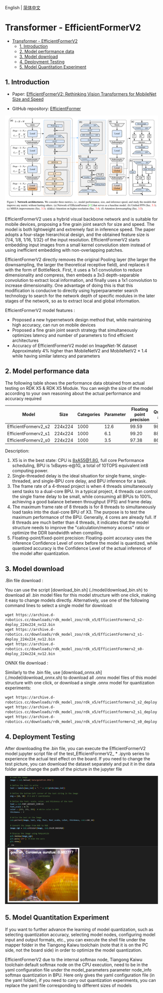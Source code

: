English | [简体中文](./README_cn.md)

# Transformer - EfficientFormerV2

- [Transformer - EfficientFormerV2](#transformer---efficientformerv2)
  - [1. Introduction](#1-introduction)
  - [2. Model performance data](#2-model-performance-data)
  - [3. Model download](#3-model-download)
  - [4. Deployment Testing](#4-deployment-testing)
  - [5. Model Quantitation Experiment](#5-model-quantitation-experiment)

## 1. Introduction

- Paper: [EfficientFormerV2: Rethinking Vision Transformers for MobileNet Size and Speed](https://arxiv.org/abs/2212.08059)

- GitHub repository: [EfficientFormer](https://github.com/snap-research/EfficientFormer)

![](./data/EfficientFormerV2_architecture.png)

EfficientFormerV2 uses a hybrid visual backbone network and is suitable for mobile devices, proposing a fine grain joint search for size and speed. The model is both lightweight and extremely fast in inference speed. The paper adopts a four-stage hierarchical design, and the obtained feature size is {1/4, 1/8, 1/16, 1/32} of the input resolution. EfficientFormerV2 starts embedding input images from a small kernel convolution stem instead of using inefficient embedding with non-overlapping patches.

EfficientFormerV2 directly removes the original Pooling layer (the larger the downsampling, the larger the theoretical receptive field), and replaces it with the form of BottleNeck. First, it uses a 1x1 convolution to reduce dimensionality and compress, then embeds a 3x3 depth-separable convolution to extract local information, and finally uses a 1x1 convolution to increase dimensionality. One advantage of doing this is that this modification is conducive to directly using hyperparameter search technology to search for the network depth of specific modules in the later stages of the network, so as to extract local and global information.

EfficientFormerV2 model features :

- Proposed a new hypernetwork design method that, while maintaining high accuracy, can run on mobile devices
- Proposed a fine grain joint search strategy that simultaneously optimizes latency and number of parameters to find efficient architectures
- Accuracy of EfficientFormerV2 model on ImageNet-1K dataset Approximately 4% higher than MobileNetV2 and MobileNetV2 × 1.4 while having similar latency and parameters

## 2. Model performance data

The following table shows the performance data obtained from actual testing on RDK X5 & RDK X5 Module. You can weigh the size of the model according to your own reasoning about the actual performance and accuracy required


| Model                | Size    | Categories | Parameter | Floating point precision | Quantization accuracy | Latency/throughput (single-threaded) | Latency/throughput (multi-threaded) | Frame rate(FPS) |
| -------------------- | ------- | ---------- | --------- | ------------------------ | --------------------- | ------------------------------------ | ----------------------------------- | --------------- |
| EfficientFormerv2_s2 | 224x224 | 1000       | 12.6      | 99.59                    | 98.56                 | 6.99                                 | 26.01                               | 152.40          |
| EfficientFormerv2_s1 | 224x224 | 1000       | 6.1       | 99.20                    | 88.52                 | 4.24                                 | 14.35                               | 275.95          |
| EfficientFormerv2_s0 | 224x224 | 1000       | 3.5       | 97.38                    | 86.77                 | 5.79                                 | 19.96                               | 198.45          |

Description:
1. X5 is in the best state: CPU is 8xA55@1.8G, full core Performance scheduling, BPU is 1xBayes-e@1G, a total of 10TOPS equivalent int8 computing power.
2. Single-threaded delay is the ideal situation for single frame, single-threaded, and single-BPU core delay, and BPU inference for a task.
3. The frame rate of a 4-thread project is when 4 threads simultaneously send tasks to a dual-core BPU. In a typical project, 4 threads can control the single frame delay to be small, while consuming all BPUs to 100%, achieving a good balance between throughput (FPS) and frame delay.
4. The maximum frame rate of 8 threads is for 8 threads to simultaneously load tasks into the dual-core BPU of X3. The purpose is to test the maximum performance of the BPU. Generally, 4 cores are already full. If 8 threads are much better than 4 threads, it indicates that the model structure needs to improve the "calculation/memory access" ratio or optimize the DDR bandwidth when compiling.
5. Floating-point/fixed-point precision: Floating-point accuracy uses the inference Confidence Level of onnx before the model is quantized, while quantized accuracy is the Confidence Level of the actual inference of the model after quantization.

## 3. Model download

.Bin file download :

You can use the script [download_bin.sh] (./model/download_bin.sh) to download all .bin model files for this model structure with one click, making it easy to change models directly. Alternatively, use one of the following command lines to select a single model for download:

```shell
wget https://archive.d-robotics.cc/downloads/rdk_model_zoo/rdk_x5/EfficientFormerv2_s2-deploy_224x224_nv12.bin
wget https://archive.d-robotics.cc/downloads/rdk_model_zoo/rdk_x5/EfficientFormerv2_s1-deploy_224x224_nv12.bin
wget https://archive.d-robotics.cc/downloads/rdk_model_zoo/rdk_x5/EfficientFormerv2_s0-deploy_224x224_nv12.bin
```

ONNX file download :

Similarly to the .bin file, use [download_onnx.sh] (./model/download_onnx.sh) to download all .onnx model files of this model structure with one click, or download a single .onnx model for quantization experiments:

```shell
wget https://archive.d-robotics.cc/downloads/rdk_model_zoo/rdk_x5/efficientformerv2_s2_deploy.onnx
wget https://archive.d-robotics.cc/downloads/rdk_model_zoo/rdk_x5/efficientformerv2_s1_deploy.onnx
wget https://archive.d-robotics.cc/downloads/rdk_model_zoo/rdk_x5/efficientformerv2_s0_deploy.onnx
```

## 4. Deployment Testing

After downloading the .bin file, you can execute the EfficientFormerV2 model jupyter script file of the test_EfficientFormerV2_ * .ipynb series to experience the actual test effect on the board. If you need to change the test picture, you can download the dataset separately and put it in the data folder and change the path of the picture in the jupyter file

![alt text](./data/inference.png)

## 5. Model Quantitation Experiment

If you want to further advance the learning of model quantization, such as selecting quantization accuracy, selecting model nodes, configuring model input and output formats, etc., you can execute the shell file under the mapper folder in the Tiangong Kaiwu toolchain (note that it is on the PC side, not the board side) in order to optimize the model quantization.

EfficientFormerV2 due to the internal softmax node, Tiangong Kaiwu toolchain default softmax node on the CPU execution, need to be in the yaml configuration file under the model_parameters parameter node_info softmax quantization in BPU. Here only gives the yaml configuration file (in the yaml folder), if you need to carry out quantization experiments, you can replace the yaml file corresponding to different sizes of models